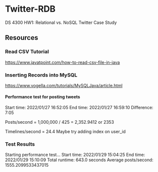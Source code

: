 # Twitter-RDB
DS 4300 HW1: Relational vs. NoSQL Twitter Case Study

## Resources

### Read CSV Tutorial 
https://www.javatpoint.com/how-to-read-csv-file-in-java

### Inserting Records into MySQL 
https://www.vogella.com/tutorials/MySQLJava/article.html

#### Performance test for posting tweets
Start time: 2022/01/27 16:52:05
End time: 2022/01/27 16:59:10
Difference: 7:05

Posts/second = 1,000,000 / 425 = 2,352.9412 or 2353

Timelines/second = 24.4
Maybe try adding index on user_id


### Test Results
Starting performance test...
Start time: 2022/01/29 15:04:25
End time: 2022/01/29 15:10:09
Total runtime: 643.0 seconds
Average posts/second: 1555.2099533437015